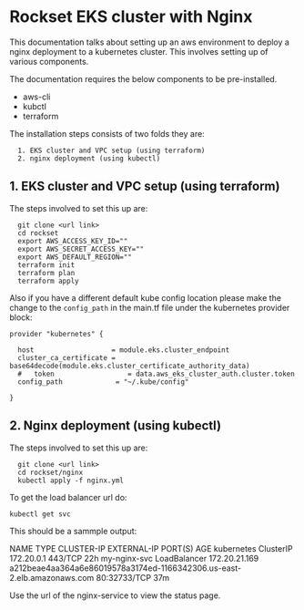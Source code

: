# Rockset EKS cluster with Nginx

This documentation talks about setting up an aws environment to deploy a nginx deployment to a kubernetes cluster. This involves setting up of various components.

The documentation requires the below components to be pre-installed.
* aws-cli
* kubctl
* terraform

The installation steps consists of two folds they are:

      1. EKS cluster and VPC setup (using terraform)
      2. nginx deployment (using kubectl)

## 1. EKS cluster and  VPC setup (using terraform)

The steps involved to set this up are:


	  git clone <url link>
	  cd rockset
	  export AWS_ACCESS_KEY_ID=""
	  export AWS_SECRET_ACCESS_KEY=""
	  export AWS_DEFAULT_REGION=""
	  terraform init
	  terraform plan
	  terraform apply

Also if you have a different default kube config location please make the change to the `config_path` in the main.tf file under the kubernetes provider block:

    provider "kubernetes" {

      host                   = module.eks.cluster_endpoint
      cluster_ca_certificate = base64decode(module.eks.cluster_certificate_authority_data)
      #   token                  = data.aws_eks_cluster_auth.cluster.token
      config_path             = "~/.kube/config"

    }

## 2. Nginx deployment (using kubectl)

The steps involved to set this up are:

	  git clone <url link>
	  cd rockset/nginx
	  kubectl apply -f nginx.yml


To get the load balancer url do:

    kubectl get svc

This should be a sammple output:


NAME           TYPE           CLUSTER-IP      EXTERNAL-IP                                                               PORT(S)        AGE
kubernetes     ClusterIP      172.20.0.1      <none>                                                                    443/TCP        22h
my-nginx-svc   LoadBalancer   172.20.21.169   a212beae4aa364a6e86019578a3174ed-1166342306.us-east-2.elb.amazonaws.com   80:32733/TCP   37m


Use the url of the nginx-service to view the status page.

